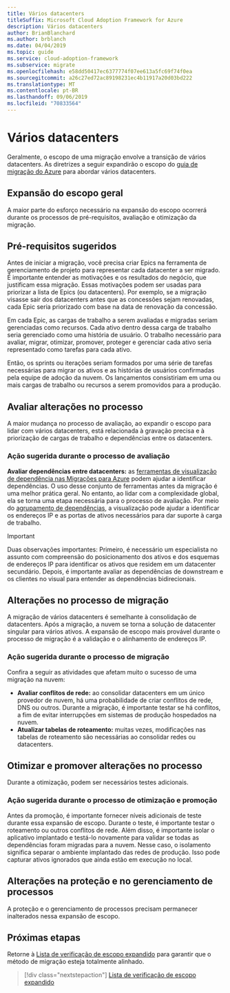 ```yaml
---
title: Vários datacenters
titleSuffix: Microsoft Cloud Adoption Framework for Azure
description: Vários datacenters
author: BrianBlanchard
ms.author: brblanch
ms.date: 04/04/2019
ms.topic: guide
ms.service: cloud-adoption-framework
ms.subservice: migrate
ms.openlocfilehash: e58dd50417ec6377774f07ee613a5fc69f74f0ea
ms.sourcegitcommit: a26c27ed72ac89198231ec4b11917a20d03bd222
ms.translationtype: MT
ms.contentlocale: pt-BR
ms.lasthandoff: 09/06/2019
ms.locfileid: "70833564"
---
```

# <a name="multiple-datacenters"></a>Vários datacenters

Geralmente, o escopo de uma migração envolve a transição de vários datacenters. As diretrizes a seguir expandirão o escopo do [guia de migração do Azure](../azure-migration-guide/index.md) para abordar vários datacenters.

## <a name="general-scope-expansion"></a>Expansão do escopo geral

A maior parte do esforço necessário na expansão do escopo ocorrerá durante os processos de pré-requisitos, avaliação e otimização da migração.

## <a name="suggested-prerequisites"></a>Pré-requisitos sugeridos

Antes de iniciar a migração, você precisa criar Epics na ferramenta de gerenciamento de projeto para representar cada datacenter a ser migrado. É importante entender as motivações e os resultados do negócio, que justificam essa migração. Essas motivações podem ser usadas para priorizar a lista de Epics (ou datacenters). Por exemplo, se a migração visasse sair dos datacenters antes que as concessões sejam renovadas, cada Epic seria priorizado com base na data de renovação da concessão.

Em cada Epic, as cargas de trabalho a serem avaliadas e migradas seriam gerenciadas como recursos. Cada ativo dentro dessa carga de trabalho seria gerenciado como uma história de usuário. O trabalho necessário para avaliar, migrar, otimizar, promover, proteger e gerenciar cada ativo seria representado como tarefas para cada ativo.

Então, os sprints ou iterações seriam formados por uma série de tarefas necessárias para migrar os ativos e as histórias de usuários confirmadas pela equipe de adoção da nuvem. Os lançamentos consistiriam em uma ou mais cargas de trabalho ou recursos a serem promovidos para a produção.

## <a name="assess-process-changes"></a>Avaliar alterações no processo

A maior mudança no processo de avaliação, ao expandir o escopo para lidar com vários datacenters, está relacionada à gravação precisa e à priorização de cargas de trabalho e dependências entre os datacenters.

### <a name="suggested-action-during-the-assess-process"></a>Ação sugerida durante o processo de avaliação

**Avaliar dependências entre datacenters:** as [ferramentas de visualização de dependência nas Migrações para Azure](/azure/migrate/concepts-dependency-visualization) podem ajudar a identificar dependências. O uso desse conjunto de ferramentas antes da migração é uma melhor prática geral. No entanto, ao lidar com a complexidade global, ela se torna uma etapa necessária para o processo de avaliação. Por meio do [agrupamento de dependências](/azure/migrate/how-to-create-group-machine-dependencies), a visualização pode ajudar a identificar os endereços IP e as portas de ativos necessários para dar suporte à carga de trabalho.

> [!IMPORTANT]
> Duas observações importantes: Primeiro, é necessário um especialista no assunto com compreensão do posicionamento dos ativos e dos esquemas de endereços IP para identificar os ativos que residem em um datacenter secundário. Depois, é importante avaliar as dependências de downstream e os clientes no visual para entender as dependências bidirecionais.

## <a name="migrate-process-changes"></a>Alterações no processo de migração

A migração de vários datacenters é semelhante à consolidação de datacenters. Após a migração, a nuvem se torna a solução de datacenter singular para vários ativos. A expansão de escopo mais provável durante o processo de migração é a validação e o alinhamento de endereços IP.

### <a name="suggested-action-during-the-migrate-process"></a>Ação sugerida durante o processo de migração

Confira a seguir as atividades que afetam muito o sucesso de uma migração na nuvem:

- **Avaliar conflitos de rede:** ao consolidar datacenters em um único provedor de nuvem, há uma probabilidade de criar conflitos de rede, DNS ou outros. Durante a migração, é importante testar se há conflitos, a fim de evitar interrupções em sistemas de produção hospedados na nuvem.
- **Atualizar tabelas de roteamento:** muitas vezes, modificações nas tabelas de roteamento são necessárias ao consolidar redes ou datacenters.

## <a name="optimize-and-promote-process-changes"></a>Otimizar e promover alterações no processo

Durante a otimização, podem ser necessários testes adicionais.

### <a name="suggested-action-during-the-optimize-and-promote-process"></a>Ação sugerida durante o processo de otimização e promoção

Antes da promoção, é importante fornecer níveis adicionais de teste durante essa expansão de escopo. Durante o teste, é importante testar o roteamento ou outros conflitos de rede. Além disso, é importante isolar o aplicativo implantado e testá-lo novamente para validar se todas as dependências foram migradas para a nuvem. Nesse caso, o isolamento significa separar o ambiente implantado das redes de produção. Isso pode capturar ativos ignorados que ainda estão em execução no local.

## <a name="secure-and-manage-process-changes"></a>Alterações na proteção e no gerenciamento de processos

A proteção e o gerenciamento de processos precisam permanecer inalterados nessa expansão de escopo.

## <a name="next-steps"></a>Próximas etapas

Retorne à [Lista de verificação de escopo expandido](./index.md) para garantir que o método de migração esteja totalmente alinhado.

> [!div class="nextstepaction"]
> [Lista de verificação de escopo expandido](./index.md)
